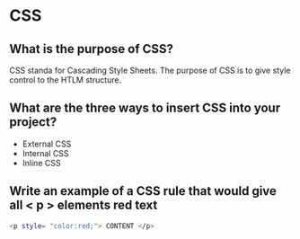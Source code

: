 # CSS

## What is the purpose of CSS?

CSS standa for Cascading Style Sheets. The purpose of CSS is to give style control to the HTLM structure.

## What are the three ways to insert CSS into your project?

- External CSS
- Internal CSS
- Inline CSS

## Write an example of a CSS rule that would give all < p > elements red text

```sh
<p style= "color:red;"> CONTENT </p>
```
